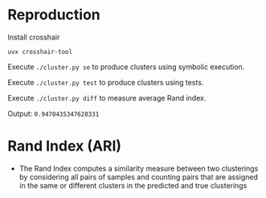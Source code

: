 # Reproduction

Install crosshair

    uvx crosshair-tool
    
Execute `./cluster.py se` to produce clusters using symbolic execution.

Execute `./cluster.py test` to produce clusters using tests.

Execute `./cluster.py diff` to measure average Rand index.

Output: `0.9470435347628331`


# Rand Index (ARI)

- The Rand Index computes a similarity measure between two clusterings by considering all pairs of samples and counting pairs that are assigned in the same or different clusters in the predicted and true clusterings
